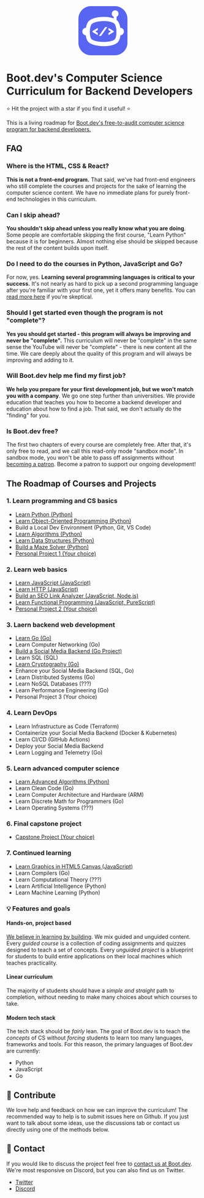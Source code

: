 <p align="center">
  <img width="128" src="logo.png">
</p>

# Boot.dev's Computer Science Curriculum for Backend Developers

⭐ Hit the project with a star if you find it useful! ⭐

This is a living roadmap for [Boot.dev's free-to-audit computer science program for backend developers.](https://boot.dev)

## FAQ

### Where is the HTML, CSS & React?

**This is not a front-end program.** That said, we've had front-end engineers who still complete the courses and projects for the sake of learning the computer science content. We have no immediate plans for purely front-end technologies in this curriculum.

### Can I skip ahead?

**You shouldn't skip ahead unless you really know what you are doing**. Some people are comfortable skipping the first course, "Learn Python" because it is for beginners. Almost nothing else should be skipped because the rest of the content builds upon itself.

### Do I need to do the courses in Python, JavaScript and Go?

For now, yes. **Learning several programming languages is critical to your success.** It's not nearly as hard to pick up a second programming language after you're familiar with your first one, yet it offers many benefits. You can [read more here](https://blog.boot.dev/education/learn-multiple-programming-languages) if you're skeptical.

### Should I get started even though the program is not "complete"?

**Yes you should get started - this program will always be improving and never be "complete".** This curriculum will never be "complete" in the same sense the YouTube will never be "complete" - there is new content all the time. We care deeply about the quality of this program and will always be improving and adding to it.

### Will Boot.dev help me find my first job?

**We help you prepare for your first development job, but we won't match you with a company**. We go one step further than universities. We provide education that teaches you how to become a backend developer and education about how to find a job. That said, we don't actually do the "finding" for you.

### Is Boot.dev free?

The first two chapters of every course are completely free. After that, it's only free to read, and we call this read-only mode "sandbox mode". In sandbox mode, you won't be able to pass off assignments without [becoming a patron](https://boot.dev/pricing). Become a patron to support our ongoing development!

## The Roadmap of Courses and Projects

### 1. Learn programming and CS basics

* [Learn Python (Python)](https://boot.dev/learn/learn-python)
* [Learn Object-Oriented Programming (Python)](https://boot.dev/learn/learn-object-oriented-programming)
* Build a Local Dev Environment (Python, Git, VS Code)
* [Learn Algorithms (Python)](https://boot.dev/learn/learn-algorithms)
* [Learn Data Structures (Python)](https://boot.dev/learn/learn-data-structures)
* [Build a Maze Solver (Python)](https://boot.dev/build/maze-solver-python)
* [Personal Project 1 (Your choice)](https://boot.dev/build/personal-project-1)

### 2. Learn web basics

* [Learn JavaScript (JavaScript)](https://boot.dev/learn/learn-javascript)
* [Learn HTTP (JavaScript)](https://boot.dev/learn/learn-http)
* [Build an SEO Link Analyzer (JavaScript, Node.js)](https://boot.dev/build/link-analyzer)
* [Learn Functional Programming (JavaScript, PureScript)](https://boot.dev/learn/learn-functional-programming)
* [Personal Project 2 (Your choice)](https://boot.dev/build/personal-project-2)

### 3. Laern backend web development

* [Learn Go (Go)](https://boot.dev/learn/learn-golang)
* Learn Computer Networking (Go)
* [Build a Social Media Backend (Go Project)](https://boot.dev/build/social-media-backend-golang)
* Learn SQL (SQL)
* [Learn Cryptography (Go)](https://boot.dev/learn/learn-cryptography)
* Enhance your Social Media Backend (SQL, Go)
* Learn Distributed Systems (Go)
* Learn NoSQL Databases (???)
* Learn Performance Engineering (Go)
* Personal Project 3 (Your choice)

### 4. Learn DevOps

* Learn Infrastructure as Code (Terraform)
* Containerize your Social Media Backend (Docker & Kubernetes)
* Learn CI/CD (GitHub Actions)
* Deploy your Social Media Backend
* Learn Logging and Telemetry (Go)

### 5. Learn advanced computer science

* [Learn Advanced Algorithms (Python)](https://boot.dev/learn/learn-advanced-algorithms)
* Learn Clean Code (Go)
* Learn Computer Architecture and Hardware (ARM)
* Learn Discrete Math for Programmers (Go)
* Learn Operating Systems (???)

### 6. Final capstone project

* [Capstone Project (Your choice)](https://boot.dev/build/capstone-project)

### 7. Continued learning

* [Learn Graphics in HTML5 Canvas (JavaScript)](https://boot.dev/learn/learn-graphics-html5-canvas)
* Learn Compilers (Go)
* Learn Computational Theory (???)
* Learn Artificial Intelligence (Python)
* Learn Machine Learning (Python)

### 💡 Features and goals

#### Hands-on, project based

[We believe in learning by building](https://blog.boot.dev/about). We mix guided and unguided content. Every *guided course* is a collection of coding assignments and quizzes designed to teach a set of concepts. Every *unguided project* is a blueprint for students to build entire applications on their local machines which teaches practicality.

#### Linear curriculum

The majority of students should have a *simple and straight* path to completion, without needing to make many choices about which courses to take.

#### Modern tech stack

The tech stack should be *fairly* lean. The goal of Boot.dev is to teach the *concepts* of CS without *forcing* students to learn too many languages, frameworks and tools. For this reason, the primary languages of Boot.dev are currently:

* Python
* JavaScript
* Go

## 👏 Contribute

We love help and feedback on how we can improve the curriculum! The recommended way to help is to submit issues here on Github. If you just want to talk about some ideas, use the discussions tab or contact us directly using one of the methods below.

## 💬 Contact

If you would like to discuss the project feel free to [contact us at Boot.dev](https://blog.boot.dev/contact/). We're most responsive on Discord, but you can also find us on Twitter.

* [Twitter](https://twitter.com/bootdotdev)
* [Discord](https://discord.gg/EEkFwbv)
